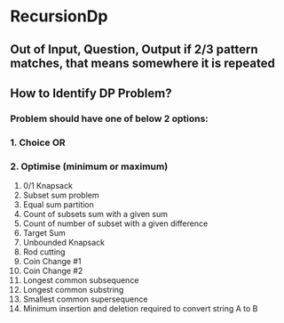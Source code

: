 # RecursionDp
## Out of Input, Question, Output if 2/3 pattern matches, that means somewhere it is repeated
## How to Identify DP Problem?
### Problem should have one of below 2 options:
### 1. Choice OR
### 2. Optimise (minimum or maximum)
1. 0/1 Knapsack
2. Subset sum problem
3. Equal sum partition
4. Count of subsets sum with a given sum
5. Count of number of subset with a given difference
6. Target Sum
7. Unbounded Knapsack
8. Rod cutting
9. Coin Change #1
10. Coin Change #2
11. Longest common subsequence
12. Longest common substring
13. Smallest common supersequence
14. Minimum insertion and deletion required to convert string A to B

